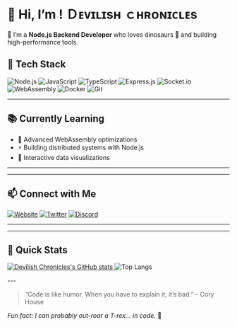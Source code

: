 <!--
  Hi there 👋, welcome to my profile!
  Feel free to customize this however you like.
-->

# 👋 Hi, I’m **! Ｄᴇᴠɪʟɪѕʜ ｃʜʀᴏɴɪᴄʟᴇѕ**

🔭 I’m a **Node.js Backend Developer** who loves dinosaurs 🦖 and building high-performance tools.

## 🚀 Tech Stack

<p align="left">
  <img alt="Node.js" src="https://img.shields.io/badge/Node.js-339933?logo=node.js&logoColor=white" />
  <img alt="JavaScript" src="https://img.shields.io/badge/JavaScript-F7DF1E?logo=javascript&logoColor=black" />
  <img alt="TypeScript" src="https://img.shields.io/badge/TypeScript-3178C6?logo=typescript&logoColor=white" />
  <img alt="Express.js" src="https://img.shields.io/badge/Express-000000?logo=express&logoColor=white" />
  <img alt="Socket.io" src="https://img.shields.io/badge/Socket.io-010101?logo=socket.io&logoColor=white" />
  <img alt="WebAssembly" src="https://img.shields.io/badge/WebAssembly-654FF0?logo=webassembly&logoColor=white" />
  <img alt="Docker" src="https://img.shields.io/badge/Docker-2496ED?logo=docker&logoColor=white" />
  <img alt="Git" src="https://img.shields.io/badge/Git-F05032?logo=git&logoColor=white" />
</p>

---

## 📚 Currently Learning

- 🔧 Advanced WebAssembly optimizations  
- ⚡ Building distributed systems with Node.js  
- 🎨 Interactive data visualizations  

---
---

## 📫 Connect with Me

<p align="left">
  <a href="https://devil.developer.li/"><img alt="Website" src="https://img.shields.io/badge/Website-24A0ED?logo=internet-explorer&logoColor=white" /></a>
  <a href="https://x.com/Darknessking132"><img alt="Twitter" src="https://img.shields.io/badge/X-000000?logo=x&logoColor=black" /></a>
  <a href="https://discordapp.com/users/1083342294951927881"><img alt="Discord" src="https://img.shields.io/badge/Discord-5865F2?logo=discord&logoColor=white" /></a>
</p>

---

---
## 🌟 Quick Stats

<p align="left">
  <a href="https://github.com/Darknessking13">
    <img alt="Devilish Chronicles's GitHub stats" src="https://github-readme-stats.vercel.app/api?username=Darknessking13&show_icons=true&theme=dark&hide_rank=false&count_private=true" />
  </a>
  <img alt="Top Langs" src="https://github-readme-stats.vercel.app/api/top-langs/?username=Darknessking13&langs_count=6&theme=dark&layout=compact" />
</p>
---

> “Code is like humor. When you have to explain it, it’s bad.” – Cory House  

*Fun fact: I can probably out-roar a T-rex… in code.* 🦖
